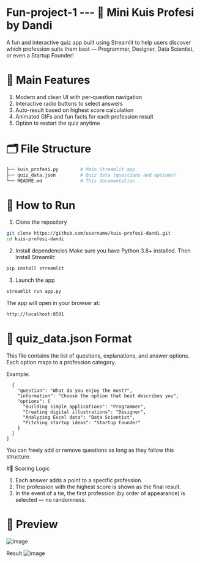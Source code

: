 # Fun-project-1 --- 🧠 Mini Kuis Profesi by Dandi

A fun and interactive quiz app built using Streamlit to help users discover which profession suits them best — Programmer, Designer, Data Scientist, or even a Startup Founder!

# 🚀 Main Features
1. Modern and clean UI with per-question navigation
2. Interactive radio buttons to select answers
3. Auto-result based on highest score calculation
4. Animated GIFs and fun facts for each profession result
5. Option to restart the quiz anytime

# 🗂️ File Structure
```bash
├── kuis_profesi.py        # Main Streamlit app
├── quiz_data.json         # Quiz data (questions and options)
└── README.md              # This documentation
```

# 🔧 How to Run
1. Clone the repository
```bash
git clone https://github.com/username/kuis-profesi-dandi.git
cd kuis-profesi-dandi
```

2. Install dependencies
Make sure you have Python 3.8+ installed. Then install Streamlit:
```bash
pip install streamlit
``` 
3. Launch the app
```bash
streamlit run app.py
```
The app will open in your browser at:
```bash
http://localhost:8501
```

# 📄 quiz_data.json Format
This file contains the list of questions, explanations, and answer options. Each option maps to a profession category.

Example:
```[
  {
    "question": "What do you enjoy the most?",
    "information": "Choose the option that best describes you",
    "options": {
      "Building simple applications": "Programmer",
      "Creating digital illustrations": "Designer",
      "Analyzing Excel data": "Data Scientist",
      "Pitching startup ideas": "Startup Founder"
    }
  }
]
```
You can freely add or remove questions as long as they follow this structure.

#🧠 Scoring Logic
1. Each answer adds a point to a specific profession.
2. The profession with the highest score is shown as the final result.
3. In the event of a tie, the first profession (by order of appearance) is selected — no randomness.

# 📸 Preview   
![image](https://github.com/user-attachments/assets/3dba7567-4ae1-44e6-b24d-b5f56b318c9b)

Result
![image](https://github.com/user-attachments/assets/4f1619e1-5359-4dbb-9190-29b12655c10a)

